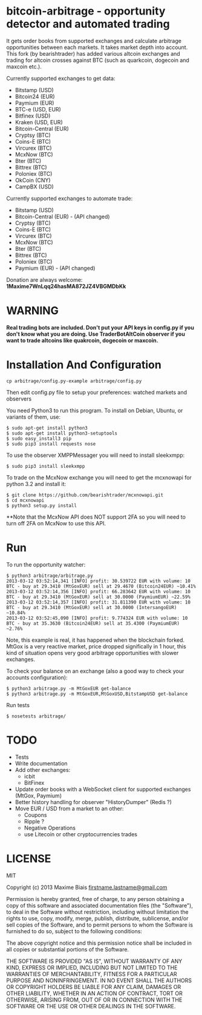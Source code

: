 # bitcoin-arbitrage - opportunity detector and automated trading

It gets order books from supported exchanges and calculate arbitrage
opportunities between each markets. It takes market depth into account.
This fork (by bearishtrader) has added various altcoin exchanges and 
trading for altcoin crosses against BTC (such as quarkcoin, dogecoin 
and maxcoin etc.).

Currently supported exchanges to get data:
 - Bitstamp (USD)
 - Bitcoin24 (EUR)
 - Paymium (EUR)
 - BTC-e (USD, EUR)
 - Bitfinex (USD)
 - Kraken (USD, EUR)
 - Bitcoin-Central (EUR)
 - Cryptsy (BTC)
 - Coins-E (BTC)
 - Vircurex (BTC)
 - McxNow (BTC)
 - Bter (BTC)
 - Bittrex (BTC)
 - Poloniex (BTC)
 - OkCoin (CNY)
 - CampBX (USD)

Currently supported exchanges to automate trade:
 - Bitstamp (USD)
 - Bitcoin-Central (EUR) - (API changed)
 - Cryptsy (BTC)
 - Coins-E (BTC)
 - Vircurex (BTC)
 - McxNow (BTC)
 - Bter (BTC)
 - Bittrex (BTC)
 - Poloniex (BTC)
 - Paymium (EUR) - (API changed)

Donation are always welcome: **1Maxime7WnLqq24hasMA872JZ4VBGMDbKk**

# WARNING

**Real trading bots are included. Don't put your API keys in config.py
  if you don't know what you are doing.  Use TraderBotAltCoin observer
  if you want to trade altcoins like quakrcoin, dogecoin or maxcoin.**

# Installation And Configuration

    cp arbitrage/config.py-example arbitrage/config.py

Then edit config.py file to setup your preferences: watched markets
and observers

You need Python3 to run this program. To install on Debian, Ubuntu, or
variants of them, use:

    $ sudo apt-get install python3
    $ sudo apt-get install python3-setuptools
    $ sudo easy_install3 pip
    $ sudo pip3 install requests nose

To use the observer XMPPMessager you will need to install sleekxmpp:

    $ sudo pip3 install sleekxmpp

To trade on the McxNow exchange you will need to get the mcxnowapi for python 3.2 and install it:

    $ git clone https://github.com/bearishtrader/mcxnowapi.git
    $ cd mcxnowapi
    $ python3 setup.py install

**Note that the McxNow API does NOT support 2FA so you will need to turn off 2FA on McxNow to use this API.

# Run

To run the opportunity watcher:

    $ python3 arbitrage/arbitrage.py
    2013-03-12 03:52:14,341 [INFO] profit: 30.539722 EUR with volume: 10 BTC - buy at 29.3410 (MtGoxEUR) sell at 29.4670 (Bitcoin24EUR) ~10.41%
    2013-03-12 03:52:14,356 [INFO] profit: 66.283642 EUR with volume: 10 BTC - buy at 29.3410 (MtGoxEUR) sell at 30.0000 (PaymiumEUR) ~22.59%
    2013-03-12 03:52:14,357 [INFO] profit: 31.811390 EUR with volume: 10 BTC - buy at 29.3410 (MtGoxEUR) sell at 30.0000 (IntersangoEUR) ~10.84%
    2013-03-12 03:52:45,090 [INFO] profit: 9.774324 EUR with volume: 10 BTC - buy at 35.3630 (Bitcoin24EUR) sell at 35.4300 (PaymiumEUR) ~2.76%

Note, this example is real, it has happened when the blockchain
forked. MtGox is a very reactive market, price dropped significally in
1 hour, this kind of situation opens very good arbitrage
opportunities with slower exchanges.

To check your balance on an exchange (also a good way to check your accounts configuration):

    $ python3 arbitrage.py -m MtGoxEUR get-balance
    $ python3 arbitrage.py -m MtGoxEUR,MtGoxUSD,BitstampUSD get-balance

Run tests

    $ nosetests arbitrage/

# TODO

 * Tests
 * Write documentation
 * Add other exchanges:
   * icbit
   * BitFinex
 * Update order books with a WebSocket client for supported exchanges
   (MtGox, Paymium)
 * Better history handling for observer "HistoryDumper" (Redis ?)
 * Move EUR / USD from a market to an other:
   * Coupons
   * Ripple ?
   * Negative Operations
   * use Litecoin or other cryptocurrencies trades

# LICENSE

MIT

Copyright (c) 2013 Maxime Biais <firstname.lastname@gmail.com>

Permission is hereby granted, free of charge, to any person obtaining a copy of this software and associated documentation files (the "Software"), to deal in the Software without restriction, including without limitation the rights to use, copy, modify, merge, publish, distribute, sublicense, and/or sell copies of the Software, and to permit persons to whom the Software is furnished to do so, subject to the following conditions:

The above copyright notice and this permission notice shall be included in all copies or substantial portions of the Software.

THE SOFTWARE IS PROVIDED "AS IS", WITHOUT WARRANTY OF ANY KIND, EXPRESS OR IMPLIED, INCLUDING BUT NOT LIMITED TO THE WARRANTIES OF MERCHANTABILITY, FITNESS FOR A PARTICULAR PURPOSE AND NONINFRINGEMENT. IN NO EVENT SHALL THE AUTHORS OR COPYRIGHT HOLDERS BE LIABLE FOR ANY CLAIM, DAMAGES OR OTHER LIABILITY, WHETHER IN AN ACTION OF CONTRACT, TORT OR OTHERWISE, ARISING FROM, OUT OF OR IN CONNECTION WITH THE SOFTWARE OR THE USE OR OTHER DEALINGS IN THE SOFTWARE.
